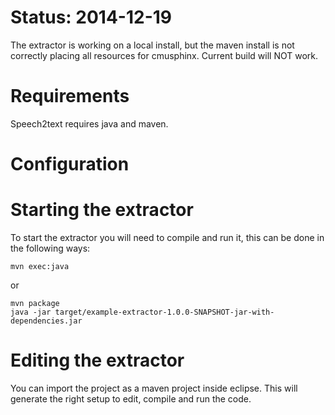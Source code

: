 # Status: 2014-12-19
The extractor is working on a local install, but the maven install is not correctly placing all resources for cmusphinx.
Current build will NOT work.


# Requirements

Speech2text requires java and maven.

# Configuration



# Starting the extractor

To start the extractor you will need to compile and run it, this can be done in the following ways:

```
mvn exec:java
```

or 

```
mvn package
java -jar target/example-extractor-1.0.0-SNAPSHOT-jar-with-dependencies.jar
```

# Editing the extractor

You can import the project as a maven project inside eclipse. This will generate the right setup to edit, compile and run the code.
